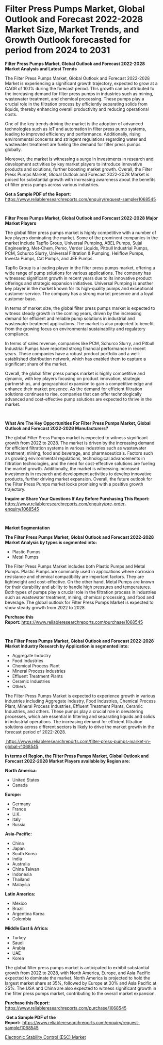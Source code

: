 <p><h1>Filter Press Pumps Market, Global Outlook and Forecast 2022-2028 Market Size, Market Trends, and Growth Outlook forecasted for period from 2024 to 2031</h1></p><p><strong>Filter Press Pumps Market, Global Outlook and Forecast 2022-2028 Market Analysis and Latest Trends</strong></p>
<p><p>The Filter Press Pumps Market, Global Outlook and Forecast 2022-2028 Market is experiencing a significant growth trajectory, expected to grow at a CAGR of 10.1% during the forecast period. This growth can be attributed to the increasing demand for filter press pumps in industries such as mining, wastewater treatment, and chemical processing. These pumps play a crucial role in the filtration process by efficiently separating solids from liquids, thereby enhancing overall productivity and reducing operational costs.</p><p>One of the key trends driving the market is the adoption of advanced technologies such as IoT and automation in filter press pump systems, leading to improved efficiency and performance. Additionally, rising environmental concerns and stringent regulations regarding water and wastewater treatment are fueling the demand for filter press pumps globally.</p><p>Moreover, the market is witnessing a surge in investments in research and development activities by key market players to introduce innovative products and solutions, further boosting market growth. Overall, the Filter Press Pumps Market, Global Outlook and Forecast 2022-2028 Market is poised for substantial growth with increasing awareness about the benefits of filter press pumps across various industries.</p></p>
<p><strong>Get a Sample PDF of the Report:&nbsp;</strong> <a href="https://www.reliableresearchreports.com/enquiry/request-sample/1068545">https://www.reliableresearchreports.com/enquiry/request-sample/1068545</a></p>
<p>&nbsp;</p>
<p><strong>Filter Press Pumps Market, Global Outlook and Forecast 2022-2028 Major Market Players</strong></p>
<p><p>The global filter press pumps market is highly competitive with a number of key players dominating the market. Some of the prominent companies in the market include Tapflo Group, Universal Pumping, ABEL Pumps, Sujal Engineering, Met-Chem, Pemo, Verder Liquids, Pitbull Industrial Pumps, PCM, Schurco Slurry, Universal Filtration & Pumping, Heliflow Pumps, Investa Pumps, Cat Pumps, and JEE Pumps.</p><p>Tapflo Group is a leading player in the filter press pumps market, offering a wide range of pump solutions for various applications. The company has witnessed significant growth in recent years due to its innovative product offerings and strategic expansion initiatives. Universal Pumping is another key player in the market known for its high-quality pumps and exceptional customer service. The company has a strong market presence and a loyal customer base.</p><p>In terms of market size, the global filter press pumps market is expected to witness steady growth in the coming years, driven by the increasing demand for efficient and reliable pump solutions in industrial and wastewater treatment applications. The market is also projected to benefit from the growing focus on environmental sustainability and regulatory compliance.</p><p>In terms of sales revenue, companies like PCM, Schurco Slurry, and Pitbull Industrial Pumps have reported strong financial performance in recent years. These companies have a robust product portfolio and a well-established distribution network, which has enabled them to capture a significant share of the market.</p><p>Overall, the global filter press pumps market is highly competitive and dynamic, with key players focusing on product innovation, strategic partnerships, and geographical expansion to gain a competitive edge and enhance their market presence. As the demand for efficient filtration solutions continues to rise, companies that can offer technologically advanced and cost-effective pump solutions are expected to thrive in the market.</p></p>
<p>&nbsp;</p>
<p><strong>What Are The Key Opportunities For Filter Press Pumps Market, Global Outlook and Forecast 2022-2028 Manufacturers?</strong></p>
<p><p>The global Filter Press Pumps market is expected to witness significant growth from 2022 to 2028. The market is driven by the increasing demand for efficient filtration systems in various industries such as wastewater treatment, mining, food and beverage, and pharmaceuticals. Factors such as growing environmental regulations, technological advancements in filtration technologies, and the need for cost-effective solutions are fueling the market growth. Additionally, the market is witnessing increased investments in research and development activities to develop innovative products, further driving market expansion. Overall, the future outlook for the Filter Press Pumps market looks promising with a positive growth trajectory.</p></p>
<p><strong>Inquire or Share Your Questions If Any Before Purchasing This Report:</strong> <a href="https://www.reliableresearchreports.com/enquiry/pre-order-enquiry/1068545">https://www.reliableresearchreports.com/enquiry/pre-order-enquiry/1068545</a></p>
<p>&nbsp;</p>
<p><strong>Market Segmentation</strong></p>
<p><strong>The Filter Press Pumps Market, Global Outlook and Forecast 2022-2028 Market Analysis by types is segmented into:</strong></p>
<p><ul><li>Plastic Pumps</li><li>Metal Pumps</li></ul></p>
<p><p>The Filter Press Pumps Market includes both Plastic Pumps and Metal Pumps. Plastic Pumps are commonly used in applications where corrosion resistance and chemical compatibility are important factors. They are lightweight and cost-effective. On the other hand, Metal Pumps are known for their durability and ability to handle high pressures and temperatures. Both types of pumps play a crucial role in the filtration process in industries such as wastewater treatment, mining, chemical processing, and food and beverage. The global outlook for Filter Press Pumps Market is expected to show steady growth from 2022 to 2028.</p></p>
<p><strong>Purchase this Report:&nbsp;</strong><a href="https://www.reliableresearchreports.com/purchase/1068545">https://www.reliableresearchreports.com/purchase/1068545</a></p>
<p>&nbsp;</p>
<p><strong>The Filter Press Pumps Market, Global Outlook and Forecast 2022-2028 Market Industry Research by Application is segmented into:</strong></p>
<p><ul><li>Aggregate Industry</li><li>Food Industries</li><li>Chemical Process Plant</li><li>Mineral Process Industries</li><li>Effluent Treatment Plants</li><li>Ceramic Industries</li><li>Others</li></ul></p>
<p><p>The Filter Press Pumps Market is expected to experience growth in various industries including Aggregate Industry, Food Industries, Chemical Process Plant, Mineral Process Industries, Effluent Treatment Plants, Ceramic Industries, and others. These pumps play a crucial role in dewatering processes, which are essential in filtering and separating liquids and solids in industrial operations. The increasing demand for efficient filtration solutions across different sectors is likely to drive the market growth in the forecast period of 2022-2028.</p></p>
<p><a href="https://www.reliableresearchreports.com/filter-press-pumps-market-in-global-r1068545">&nbsp;https://www.reliableresearchreports.com/filter-press-pumps-market-in-global-r1068545</a></p>
<p><strong>In terms of Region, the Filter Press Pumps Market, Global Outlook and Forecast 2022-2028 Market Players available by Region are:</strong></p>
<p>
    <p> <strong> North America: </strong>
        <ul>
            <li>United States</li>
            <li>Canada</li>
        </ul>
        </p> 
    <p> <strong> Europe: </strong>
        <ul>
            <li>Germany</li>
            <li>France</li>
            <li>U.K.</li>
            <li>Italy</li>
            <li>Russia</li>
        </ul>
        </p> 
    <p> <strong> Asia-Pacific: </strong>
        <ul>
            <li>China</li>
            <li>Japan</li>
            <li>South Korea</li>
            <li>India</li>
            <li>Australia</li>
            <li>China Taiwan</li>
            <li>Indonesia</li>
            <li>Thailand</li>
            <li>Malaysia</li>
        </ul>
        </p> 
    <p> <strong> Latin America: </strong>
        <ul>
            <li>Mexico</li>
            <li>Brazil</li>
            <li>Argentina Korea</li>
            <li>Colombia</li>
        </ul>
        </p> 
    <p> <strong> Middle East & Africa: </strong>
        <ul>
            <li>Turkey</li>
            <li>Saudi</li>
            <li>Arabia</li>
            <li>UAE</li>
            <li>Korea</li>
        </ul>
    </p>
    </p>
<p><p>The global filter press pumps market is anticipated to exhibit substantial growth from 2022 to 2028, with North America, Europe, and Asia Pacific expected to dominate the market. North America is projected to hold the largest market share at 35%, followed by Europe at 30% and Asia Pacific at 25%. The USA and China are also expected to witness significant growth in the filter press pumps market, contributing to the overall market expansion.</p></p>
<p><strong>Purchase this Report: </strong><a href="https://www.reliableresearchreports.com/purchase/1068545">https://www.reliableresearchreports.com/purchase/1068545</a></p>
<p>&nbsp;<strong>Get a Sample PDF of the Report:&nbsp;&nbsp;</strong><a href="https://www.reliableresearchreports.com/enquiry/request-sample/1068545">https://www.reliableresearchreports.com/enquiry/request-sample/1068545</a></p>
<p><strong></strong></p>
<p><p><a href="https://github.com/baileope6754/Market-Research-Report-List-1/blob/main/electronic-stability-control-esc-market.md">Electronic Stability Control (ESC) Market</a></p></p>